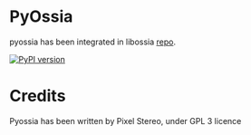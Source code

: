 PyOssia
=======

pyossia has been integrated in libossia [repo](https://github.com/OSSIA/libossia).

[![PyPI version](https://badge.fury.io/py/pyossia.svg)](https://badge.fury.io/py/pyossia)


Credits
=======

Pyossia has been written by Pixel Stereo, under GPL 3 licence

